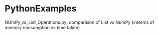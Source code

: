 # PythonExamples
NUmPy_vs_List_Operations.py: comparision of List vs NumPy (interms of memory consumption vs time taken)
